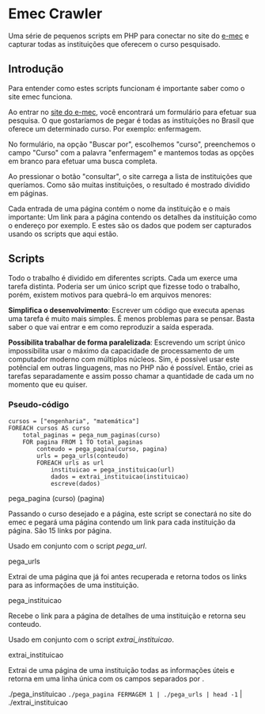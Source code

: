 # Emec Crawler #

Uma série de pequenos scripts em PHP para conectar no site do 
[e-mec](http://emec.mec.gov.br/ "site do e-mec") e capturar
todas as instituições que oferecem o curso pesquisado.

## Introdução ##

Para entender como estes scripts funcionam é importante saber como o site emec
funciona.

Ao entrar no [site do e-mec](http://emec.mec.gov.br/ "site do e-mec"), 
você encontrará um formulário para efetuar sua pesquisa.
O que gostaríamos de pegar é todas as instituições no Brasil que oferece um 
determinado curso. Por exemplo: enfermagem.

No formulário, na opção "Buscar por", escolhemos "curso", preenchemos o campo
"Curso" com a palavra "enfermagem" e mantemos todas as opções em branco para 
efetuar uma busca completa.

Ao pressionar o botão "consultar", o site carrega a lista de instituições
que queríamos. Como são muitas instituições, o resultado é mostrado dividido 
em páginas.

Cada entrada de uma página contém o nome da instituição e o mais importante: Um
link para a página contendo os detalhes da instituição como o endereço por exemplo.
E estes são os dados que podem ser capturados usando os scripts que aqui estão.


## Scripts ##

Todo o trabalho é dividido em diferentes scripts. Cada um exerce uma tarefa 
distinta. Poderia ser um único script que fizesse todo o trabalho, porém, 
existem motivos para quebrá-lo em arquivos menores:

__Simplifica o desenvolvimento__: Escrever um código que executa apenas uma tarefa
é muito mais simples. É menos problemas para se pensar. Basta saber o
que vai entrar e em como reproduzir a saída esperada.

__Possibilita trabalhar de forma paralelizada__: Escrevendo um script único
impossibilita usar o máximo da capacidade de processamento de um computador moderno
com múltiplos núcleos. Sim, é possível usar este potêncial em outras linguagens, 
mas no PHP não é possível. Então, criei as tarefas separadamente e assim posso
chamar a quantidade de cada um no momento que eu quiser.

### Pseudo-código ###

    cursos = ["engenharia", "matemática"]
    FOREACH cursos AS curso
        total_paginas = pega_num_paginas(curso)
        FOR pagina FROM 1 TO total_paginas
            conteudo = pega_pagina(curso, pagina)
            urls = pega_urls(conteudo)
            FOREACH urls as url
                instituicao = pega_instituicao(url)
                dados = extrai_instituicao(instituicao)
                escreve(dados)

pega_pagina (curso) (pagina)

Passando o curso desejado e a página, este script se conectará no site do
emec e pegará uma página contendo um link para cada instituição da página.
São 15 links por página.

Usado em conjunto com o script *pega_url*.


pega_urls

Extrai de uma página que já foi antes recuperada e retorna todos os links
para as informações de uma instituição.


pega_instituicao

Recebe o link para a página de detalhes de uma instituição e retorna seu conteudo.

Usado em conjunto com o script *extrai_instituicao*.


extrai_instituicao

Extrai de uma página de uma instituição todas as informações úteis e retorna em
uma linha única com os campos separados por <TAB>.



  ./pega_instituicao `./pega_pagina FERMAGEM 1 | ./pega_urls | head -1` | ./extrai_instituicao
